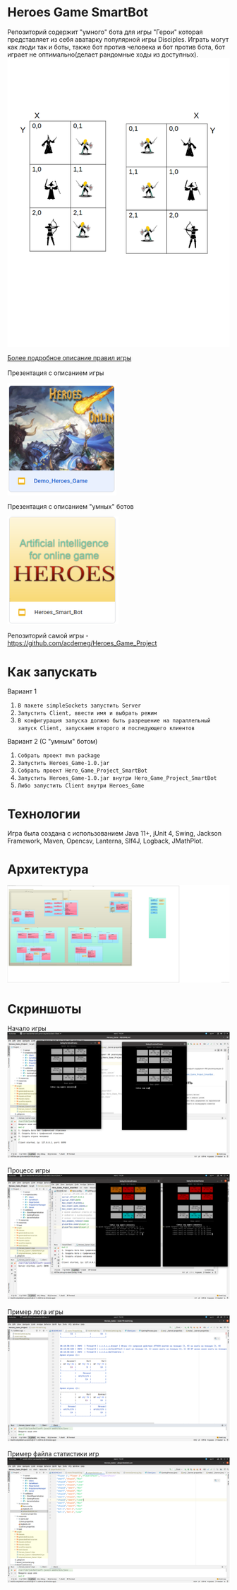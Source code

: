  # Heroes Game SmartBot

 Репозиторий содержит "умного" бота для игры "Герои" которая представляет из себя аватарку
 популярной игры Disciples. Играть могут как люди так и боты, также бот против 
 человека и бот против бота, бот играет не оптимально(делает рандомные ходы из доступных).
 ![](./Board_horizontal.png?raw=true "Optional Title")
 
 [Более подробное описание правил игры](https://docs.google.com/document/d/1VHH-vOE5kni4t4y9J9IlvloM_B6WdYzfO0f5_xq5BrQ/edit?usp=sharing)
 <br /><br />
 Презентация с описанием игры
 
 [![](./screenshots/preview.png?raw=true)](https://docs.google.com/presentation/d/1-LUNPJIff80EA9H0CB1v_pIzxnepgFvsuUC_Ezn2u6Y/edit?usp=sharinghttps://docs.google.com/presentation/d/1-LUNPJIff80EA9H0CB1v_pIzxnepgFvsuUC_Ezn2u6Y/edit?usp=sharinghttps://docs.google.com/presentation/d/1-LUNPJIff80EA9H0CB1v_pIzxnepgFvsuUC_Ezn2u6Y/edit?usp=sharing)
 
 Презентация с описанием "умных" ботов
  
  [![](./screenshots/screen-5.png?raw=true)](https://docs.google.com/presentation/d/1LNWMi1XVc1pQLD1Y3zLH2LuvJaNgBEd5LUmNM07UYO0/edit?usp=sharing)
 
Репозиторий самой игры - https://github.com/acdemeg/Heroes_Game_Project
 
 # Как запускать
 Вариант 1
 1. `В пакете simpleSockets запустить Server`
 2. `Запустить Client, ввести имя и выбрать режим`
 3. `В конфигурация запуска должно быть разрешение на параллельный запуск Client, запускаем второго и последующего клиентов` 

 Вариант 2 (С "умным" ботом)
  1. `Собрать проект mvn package`
  2. `Запустить Heroes_Game-1.0.jar`
  3. `Собрать проект Hero_Game_Project_SmartBot`
  4. `Запустить Heroes_Game-1.0.jar внутри Hero_Game_Project_SmartBot`
  5. `Либо запустить Client внутри Heroes_Game`

# Технологии
Игра была создана с использованием Java 11+, jUnit 4, Swing, 
Jackson Framework, Maven, Opencsv, Lanterna, Slf4J, Logback, JMathPlot.
  
# Архитектура
![](./heroesGameDiagram.png?raw=true "Optional Title")
  
# Скриншоты
Начало игры
![](./screenshots/screen-1.png?raw=true "Optional Title")
<br /><br />
Процесс игры
![](./screenshots/screen-2.png?raw=true "Optional Title")
<br /><br />
Пример лога игры
![](./screenshots/screen-3.png?raw=true "Optional Title")
<br /><br />
Пример файла статистики игр
![](./screenshots/screen-4.png?raw=true "Optional Title")
